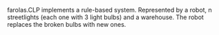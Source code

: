 farolas.CLP implements a rule-based system. Represented by a robot, n streetlights (each one with 3 light bulbs) and a warehouse. 
The robot replaces the broken bulbs with new ones. 
